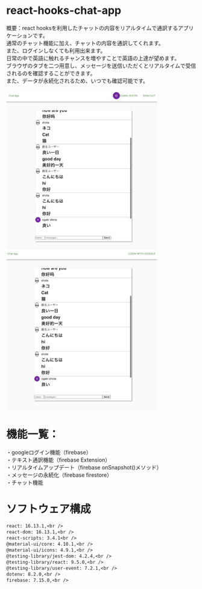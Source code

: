 # react-hooks-chat-app<br />
概要：react hooksを利用したチャットの内容をリアルタイムで通訳するアプリケーションです。<br />
通常のチャット機能に加え、チャットの内容を通訳してくれます。<br />
また、ログインしなくても利用出来ます。<br />
日常の中で英語に触れるチャンスを増やすことで英語の上達が望めます。<br />
ブラウザのタブを二つ用意し、メッセージを送信いただくとリアルタイムで受信されるのを確認することができます。<br />
また、データが永続化されるため、いつでも確認可能です。<br />
<br />
<img src="./sample2.png" width="400px"><img src="./sample1.png" width="400px">
# 機能一覧：<br />
・googleログイン機能（firebase）<br />
・テキスト通訳機能（firebase Extension）<br />
・リアルタイムアップデート（firebase onSnapshot()メソッド）<br />
・メッセージの永続化（firebase firestore）<br />
・チャット機能<br />

# ソフトウェア構成<br />
    react: 16.13.1,<br />
    react-dom: 16.13.1,<br />
    react-scripts: 3.4.1<br />
    @material-ui/core: 4.10.1,<br />
    @material-ui/icons: 4.9.1,<br />
    @testing-library/jest-dom: 4.2.4,<br />
    @testing-library/react: 9.5.0,<br />
    @testing-library/user-event: 7.2.1,<br />
    dotenv: 8.2.0,<br />
    firebase: 7.15.0,<br />
